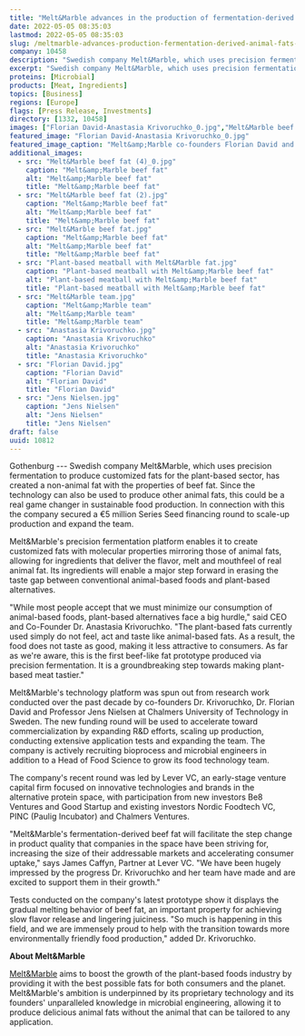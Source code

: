 ```yaml
---
title: "Melt&Marble advances in the production of fermentation-derived animal fats – and secures a €5M round"
date: 2022-05-05 08:35:03
lastmod: 2022-05-05 08:35:03
slug: /meltmarble-advances-production-fermentation-derived-animal-fats-and-secures-eu5m-round
company: 10458
description: "Swedish company Melt&Marble, which uses precision fermentation to produce customized fats for the plant-based sector, has created a non-animal fat with the properties of beef fat."
excerpt: "Swedish company Melt&Marble, which uses precision fermentation to produce customized fats for the plant-based sector, has created a non-animal fat with the properties of beef fat."
proteins: [Microbial]
products: [Meat, Ingredients]
topics: [Business]
regions: [Europe]
flags: [Press Release, Investments]
directory: [1332, 10458]
images: ["Florian David-Anastasia Krivoruchko_0.jpg","Melt&Marble beef fat (4)_0.jpg", "Melt&Marble beef fat (2).jpg", "Melt&Marble beef fat.jpg", "Plant-based meatball with Melt&Marble fat.jpg", "Melt&Marble team.jpg", "Anastasia Krivoruchko.jpg", "Florian David.jpg", "Jens Nielsen.jpg"]
featured_image: "Florian David-Anastasia Krivoruchko_0.jpg"
featured_image_caption: "Melt&amp;Marble co-founders Florian David and Anastasia Krivoruchko"
additional_images:
  - src: "Melt&Marble beef fat (4)_0.jpg"
    caption: "Melt&amp;Marble beef fat"
    alt: "Melt&amp;Marble beef fat"
    title: "Melt&amp;Marble beef fat"
  - src: "Melt&Marble beef fat (2).jpg"
    caption: "Melt&amp;Marble beef fat"
    alt: "Melt&amp;Marble beef fat"
    title: "Melt&amp;Marble beef fat"
  - src: "Melt&Marble beef fat.jpg"
    caption: "Melt&amp;Marble beef fat"
    alt: "Melt&amp;Marble beef fat"
    title: "Melt&amp;Marble beef fat"
  - src: "Plant-based meatball with Melt&Marble fat.jpg"
    caption: "Plant-based meatball with Melt&amp;Marble beef fat"
    alt: "Plant-based meatball with Melt&amp;Marble beef fat"
    title: "Plant-based meatball with Melt&amp;Marble beef fat"
  - src: "Melt&Marble team.jpg"
    caption: "Melt&amp;Marble team"
    alt: "Melt&amp;Marble team"
    title: "Melt&amp;Marble team"
  - src: "Anastasia Krivoruchko.jpg"
    caption: "Anastasia Krivoruchko"
    alt: "Anastasia Krivoruchko"
    title: "Anastasia Krivoruchko"
  - src: "Florian David.jpg"
    caption: "Florian David"
    alt: "Florian David"
    title: "Florian David"
  - src: "Jens Nielsen.jpg"
    caption: "Jens Nielsen"
    alt: "Jens Nielsen"
    title: "Jens Nielsen"
draft: false
uuid: 10812
---
```

Gothenburg --- Swedish company Melt&Marble, which uses precision
fermentation to produce customized fats for the plant-based sector, has
created a non-animal fat with the properties of beef fat. Since the
technology can also be used to produce other animal fats, this could be
a real game changer in sustainable food production. In connection with
this the company secured a €5 million Series Seed financing round to
scale-up production and expand the team.

Melt&Marble's precision fermentation platform enables it to create
customized fats with molecular properties mirroring those of animal
fats, allowing for ingredients that deliver the flavor, melt and
mouthfeel of real animal fat. Its ingredients will enable a major step
forward in erasing the taste gap between conventional animal-based foods
and plant-based alternatives.

"While most people accept that we must minimize our consumption of
animal-based foods, plant-based alternatives face a big hurdle," said
CEO and Co-Founder Dr. Anastasia Krivoruchko. "The plant-based fats
currently used simply do not feel, act and taste like animal-based fats.
As a result, the food does not taste as good, making it less attractive
to consumers. As far as we're aware, this is the first beef-like fat
prototype produced via precision fermentation. It is a groundbreaking
step towards making plant-based meat tastier."

Melt&Marble's technology platform was spun out from research work
conducted over the past decade by co-founders Dr. Krivoruchko, Dr.
Florian David and Professor Jens Nielsen at Chalmers University of
Technology in Sweden. The new funding round will be used to accelerate
toward commercialization by expanding R&D efforts, scaling up
production, conducting extensive application tests and expanding the
team. The company is actively recruiting bioprocess and microbial
engineers in addition to a Head of Food Science to grow its food
technology team.

The company's recent round was led by Lever VC, an early-stage venture
capital firm focused on innovative technologies and brands in the
alternative protein space, with participation from new investors Be8
Ventures and Good Startup and existing investors Nordic Foodtech VC,
PINC (Paulig Incubator) and Chalmers Ventures.

"Melt&Marble's fermentation-derived beef fat will facilitate the step
change in product quality that companies in the space have been striving
for, increasing the size of their addressable markets and accelerating
consumer uptake," says James Caffyn, Partner at Lever VC. "We have been
hugely impressed by the progress Dr. Krivoruchko and her team have made
and are excited to support them in their growth."

Tests conducted on the company's latest prototype show it displays the
gradual melting behavior of beef fat, an important property for
achieving slow flavor release and lingering juiciness. "So much is
happening in this field, and we are immensely proud to help with the
transition towards more environmentally friendly food production," added
Dr. Krivoruchko.

**About Melt&Marble**

[Melt&Marble](https://www.meltandmarble.com/) aims to boost the growth
of the plant-based foods industry by providing it with the best possible
fats for both consumers and the planet. Melt&Marble's ambition is
underpinned by its proprietary technology and its founders' unparalleled
knowledge in microbial engineering, allowing it to produce delicious
animal fats without the animal that can be tailored to any application.
